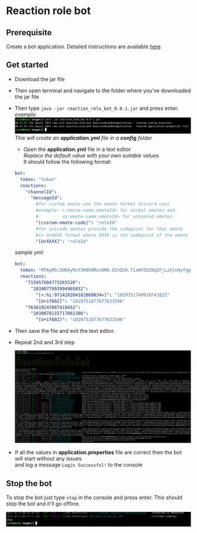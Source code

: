 # Reaction role bot

## Prerequisite

Create a bot application. Detailed instructions are available [here](https://github.com/SrinSS01/reaction-role-bot/blob/main/BOT.md)

## Get started

- Download the jar file
- Then open terminal and navigate to the folder where you've downloaded the jar file
- Then type `java -jar reaction_role_bot_0.0.1.jar` and press enter.  
  _example:_  
   ![start](./img/start.png)
  _This will create an **application.yml** file in a **config** folder_
  - Open the **application.yml** file in a text editor  
    _Replace the default value with your own suitable values_  
    It should follow the following format: 
  ```yaml
  bot:
    token: "token"
    reactions:
      "channelId":
        "messageId":
          #for custom emote use the emote format discord uses
          #example: <:emote-name:emoteId> for normal emotes and
          #         <a:emote-name:emoteId> for animated emotes
          "[custom-emote-code]": "roleId"
          #for unicode emotes provide the codepoint for that emote
          #in U+XXXX format where XXXX is the codepoint of the emote in hexadecimal
          "[U+XXXX]": "roleId"
  ```
  _sample yml:_
  ```yml
  bot:
    token: "MTAyM5c3ODAyMzY3Mdk0Mzs0MA.GInQ10.TixNYdSZdqIFjLzXjn8yfgg3f9cyxKsv3K1Mac"
    reactions:
      "715957604773265528":
        "1030077993994965032":
          "[<:hi:971428204181069834>]": "1029751749910741022"
          "[U+1f602]": "1029751877677633596"
      "763619247087419452":
        "1030078115717861386":
          "[U+1f602]": "1029751877677633596"
  ```

- Then save the file and exit the text editor.
- Repeat 2nd and 3rd step

  ![repeat](./img/successful.png)

- If all the values in **application.properties** file are correct then the bot will start without any issues   
  and log a message `Login Successful!` to the console
## Stop the bot

To stop the bot just type `stop` in the console and press enter. This should stop the bot and it'll go offline.

![stop](./img/stop.png)
